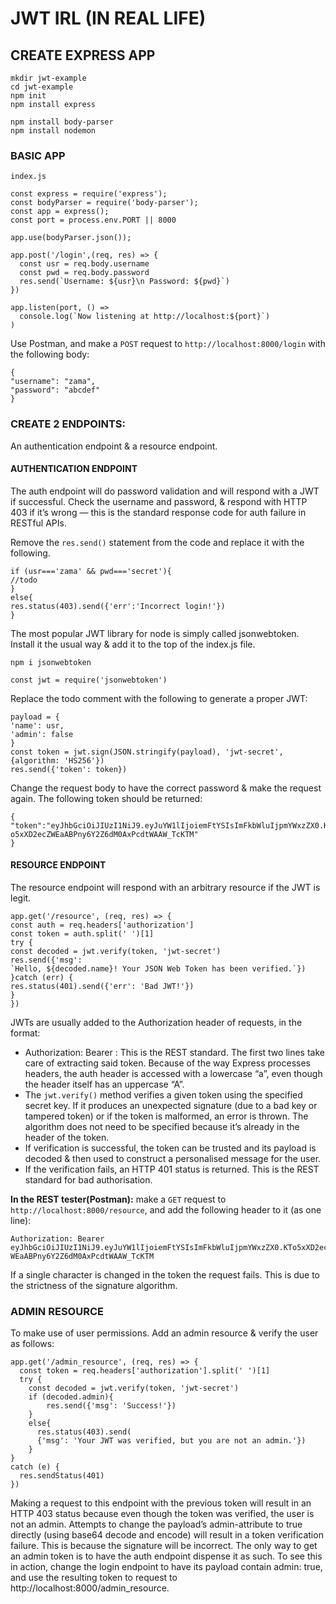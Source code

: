 # JWT IRL (IN REAL LIFE)

## CREATE EXPRESS APP
```
mkdir jwt-example
cd jwt-example
npm init
npm install express
```
```
npm install body-parser
npm install nodemon
```
### BASIC APP
`index.js`
```
const express = require('express');
const bodyParser = require('body-parser');
const app = express();
const port = process.env.PORT || 8000

app.use(bodyParser.json());

app.post('/login',(req, res) => {
  const usr = req.body.username
  const pwd = req.body.password
  res.send(`Username: ${usr}\n Password: ${pwd}`)
})

app.listen(port, () =>
  console.log(`Now listening at http://localhost:${port}`)
)
```
Use Postman, and make a `POST` request to `http://localhost:8000/login` with the following body:
```
{
"username": "zama",
"password": "abcdef"
}
```
### CREATE 2 ENDPOINTS:

An authentication endpoint & a resource endpoint. 


#### AUTHENTICATION ENDPOINT
The auth endpoint will do password validation and will respond with a JWT if successful.
Check the username and password, & respond with HTTP 403 if it’s wrong — this is the standard response code for auth failure in RESTful APIs.

Remove the `res.send()` statement from the code and replace it with the following.

```
if (usr==='zama' && pwd==='secret'){
//todo
}
else{
res.status(403).send({'err':'Incorrect login!'})
}
```
The most popular JWT library for node is simply called jsonwebtoken. Install it the usual way & add it to the top of the index.js file.
```
npm i jsonwebtoken
```
```
const jwt = require('jsonwebtoken')
```
Replace the todo comment with the following to generate a proper JWT:
```
payload = {
'name': usr,
'admin': false
}
const token = jwt.sign(JSON.stringify(payload), 'jwt-secret',
{algorithm: 'HS256'})
res.send({'token': token})
```
Change the request body to have the correct password & make the request again. The following token should be returned:
```
{
"token":"eyJhbGciOiJIUzI1NiJ9.eyJuYW1lIjoiemFtYSIsImFkbWluIjpmYWxzZX0.KT
o5xXD2ecZWEaABPny6Y2Z6dM0AxPcdtWAAW_TcKTM"
}
```
#### RESOURCE ENDPOINT
The resource endpoint will respond with an arbitrary resource if the JWT is legit.

```
app.get('/resource', (req, res) => {
const auth = req.headers['authorization']
const token = auth.split(' ')[1]
try {
const decoded = jwt.verify(token, 'jwt-secret')
res.send({'msg':
`Hello, ${decoded.name}! Your JSON Web Token has been verified.`})
}catch (err) {
res.status(401).send({'err': 'Bad JWT!'})
}
})
```
JWTs are usually added to the Authorization header of requests, in the format:
- Authorization: Bearer <token>: This is the REST standard. The first two lines take care of extracting said token. Because of the way Express processes headers, the auth header is accessed with a lowercase “a”, even though the header itself has an uppercase “A”.
- The `jwt.verify()` method verifies a given token using the specified secret key. If it produces an unexpected signature (due to a bad key or tampered token) or if the token is malformed, an error is thrown. The algorithm does not need to be specified because it’s already in the header of the token.
- If verification is successful, the token can be trusted and its payload is decoded & then used to construct a personalised message for the user.
- If the verification fails, an HTTP 401 status is returned. This is the REST standard for bad authorisation.

**In the REST tester(Postman):** make a `GET` request to `http://localhost:8000/resource`, and add the following header to it (as one line):
```
Authorization: Bearer
eyJhbGciOiJIUzI1NiJ9.eyJuYW1lIjoiemFtYSIsImFkbWluIjpmYWxzZX0.KTo5xXD2ecZ
WEaABPny6Y2Z6dM0AxPcdtWAAW_TcKTM
```
If a single character is changed in the token the request fails. This is due to the strictness of the signature algorithm.

### ADMIN RESOURCE
To make use of user permissions. Add an admin resource & verify the user as follows:
```
app.get('/admin_resource', (req, res) => {
  const token = req.headers['authorization'].split(' ')[1]
  try {
    const decoded = jwt.verify(token, 'jwt-secret')
    if (decoded.admin){
        res.send({'msg': 'Success!'})
    }
    else{
      res.status(403).send(
      {'msg': 'Your JWT was verified, but you are not an admin.'})
    }
}
catch (e) {
  res.sendStatus(401)
})
```
Making a request to this endpoint with the previous token will result in an HTTP 403 status because even though the token was verified, the user is not an admin. Attempts to change the payload’s admin-attribute to true directly (using base64 decode and encode) will result in a token verification failure. This is because the signature will be incorrect. The only way to get an admin token is to have the auth endpoint dispense it as such. To see this in action, change the login endpoint to have its payload contain admin: true, and use the resulting token to request to http://localhost:8000/admin_resource.
